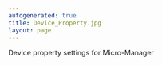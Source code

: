 ```yaml
---
autogenerated: true
title: Device_Property.jpg
layout: page
---
```


Device property settings for Micro-Manager

